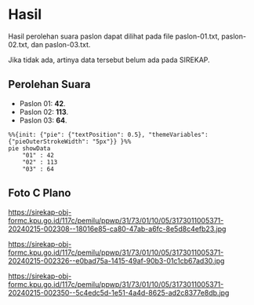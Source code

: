 # Hasil

Hasil perolehan suara paslon dapat dilihat pada file paslon-01.txt, paslon-02.txt, dan paslon-03.txt.

Jika tidak ada, artinya data tersebut belum ada pada SIREKAP.

## Perolehan Suara

 * Paslon 01: **42**.
 * Paslon 02: **113**.
 * Paslon 03: **64**.

```mermaid
%%{init: {"pie": {"textPosition": 0.5}, "themeVariables": {"pieOuterStrokeWidth": "5px"}} }%%
pie showData
    "01" : 42
    "02" : 113
    "03" : 64
```
## Foto C Plano

https://sirekap-obj-formc.kpu.go.id/117c/pemilu/ppwp/31/73/01/10/05/3173011005371-20240215-002308--18016e85-ca80-47ab-a6fc-8e5d8c4efb23.jpg

https://sirekap-obj-formc.kpu.go.id/117c/pemilu/ppwp/31/73/01/10/05/3173011005371-20240215-002326--e0bad75a-1415-49af-90b3-01c1cb67ad30.jpg

https://sirekap-obj-formc.kpu.go.id/117c/pemilu/ppwp/31/73/01/10/05/3173011005371-20240215-002350--5c4edc5d-1e51-4a4d-8625-ad2c8377e8db.jpg
